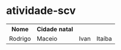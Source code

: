 # atividade-scv

<table>
  <tr>
    <th>Nome</th>
    <th>Cidade natal</th>
  </tr>
  <tr>
    <td>Rodrigo</td>
    <td>Maceio</td>
    <td>Ivan</td>
    <td>Itaíba</td>
  </tr>
</table>
